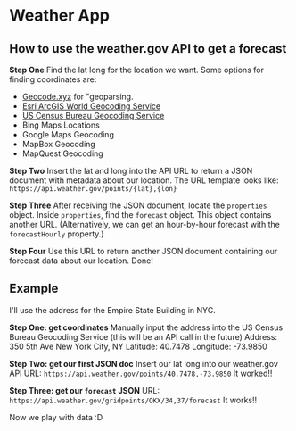 # Weather App

## How to use the weather.gov API to get a forecast

**Step One**
Find the lat long for the location we want. Some options for finding coordinates are:
- [Geocode.xyz](Geocode.xyz) for "geoparsing.
- [Esri ArcGIS World Geocoding Service](https://developers.arcgis.com/rest/geocode/api-reference/overview-world-geocoding-service.htm)
- [US Census Bureau Geocoding Service](https://geocoding.geo.census.gov/geocoder/)
- Bing Maps Locations
- Google Maps Geocoding
- MapBox Geocoding
- MapQuest Geocoding

**Step Two**
Insert the lat and long into the API URL to return a JSON document with metadata about our location. The URL template looks like: `https://api.weather.gov/points/{lat},{lon}`

**Step Three**
After receiving the JSON document, locate the `properties` object. Inside `properties`, find the `forecast` object. This object contains another URL. (Alternatively, we can get an hour-by-hour forecast with the `forecastHourly` property.)

**Step Four**
Use this URL to return another JSON document containing our forecast data about our location. Done!

## Example

I'll use the address for the Empire State Building in NYC.

**Step One: get coordinates**
Manually input the address into the US Census Bureau Geocoding Service (this will be an API call in the future)
Address: 350 5th Ave New York City, NY
Latitude: 40.7478
Longitude: -73.9850

**Step Two: get our first JSON doc**
Insert our lat long into our weather.gov API URL: `https://api.weather.gov/points/40.7478,-73.9850`
It worked!!

**Step Three: get our `forecast` JSON**
URL: `https://api.weather.gov/gridpoints/OKX/34,37/forecast`
It works!!

Now we play with data :D